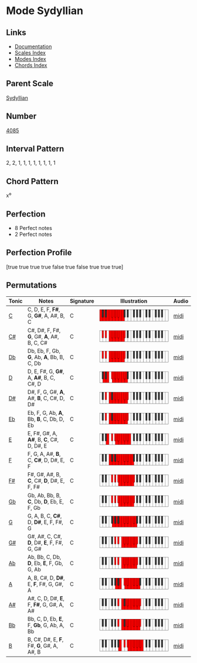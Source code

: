 # Mode Sydyllian

## Links

- [Documentation](README.md)
- [Scales Index](Scales.md)
- [Modes Index](Modes.md)
- [Chords Index](Chords.md)

## Parent Scale

[Sydyllian](ScaleSydyllian.md)

## Number

[4085](https://ianring.com/musictheory/scales/4085)

## Interval Pattern

2, 2, 1, 1, 1, 1, 1, 1, 1, 1

## Chord Pattern

x⁰

## Perfection

- 8 Perfect notes
- 2 Perfect notes

## Perfection Profile

[true true true true false true false true true true]

## Permutations

| Tonic | Notes | Signature | Illustration | Audio |
|-------|-------|-----------|--------------|-------|
| [C](ModeCNaturalSydyllian.md) | C, D, E, F, **F#**, G, **G#**, A, A#, B, C | C | ![CNaturalSydyllian](ModeCNaturalSydyllian.png) | [midi](https://github.com/edipermadi/music/blob/main/docs/ModeCNaturalSydyllian.mid?raw=true) |
| [C#](ModeCSharpSydyllian.md) | C#, D#, F, F#, **G**, G#, **A**, A#, B, C, C# | C | ![CSharpSydyllian](ModeCSharpSydyllian.png) | [midi](https://github.com/edipermadi/music/blob/main/docs/ModeCSharpSydyllian.mid?raw=true) |
| [Db](ModeDFlatSydyllian.md) | Db, Eb, F, Gb, **G**, Ab, **A**, Bb, B, C, Db | C | ![DFlatSydyllian](ModeDFlatSydyllian.png) | [midi](https://github.com/edipermadi/music/blob/main/docs/ModeDFlatSydyllian.mid?raw=true) |
| [D](ModeDNaturalSydyllian.md) | D, E, F#, G, **G#**, A, **A#**, B, C, C#, D | C | ![DNaturalSydyllian](ModeDNaturalSydyllian.png) | [midi](https://github.com/edipermadi/music/blob/main/docs/ModeDNaturalSydyllian.mid?raw=true) |
| [D#](ModeDSharpSydyllian.md) | D#, F, G, G#, **A**, A#, **B**, C, C#, D, D# | C | ![DSharpSydyllian](ModeDSharpSydyllian.png) | [midi](https://github.com/edipermadi/music/blob/main/docs/ModeDSharpSydyllian.mid?raw=true) |
| [Eb](ModeEFlatSydyllian.md) | Eb, F, G, Ab, **A**, Bb, **B**, C, Db, D, Eb | C | ![EFlatSydyllian](ModeEFlatSydyllian.png) | [midi](https://github.com/edipermadi/music/blob/main/docs/ModeEFlatSydyllian.mid?raw=true) |
| [E](ModeENaturalSydyllian.md) | E, F#, G#, A, **A#**, B, **C**, C#, D, D#, E | C | ![ENaturalSydyllian](ModeENaturalSydyllian.png) | [midi](https://github.com/edipermadi/music/blob/main/docs/ModeENaturalSydyllian.mid?raw=true) |
| [F](ModeFNaturalSydyllian.md) | F, G, A, A#, **B**, C, **C#**, D, D#, E, F | C | ![FNaturalSydyllian](ModeFNaturalSydyllian.png) | [midi](https://github.com/edipermadi/music/blob/main/docs/ModeFNaturalSydyllian.mid?raw=true) |
| [F#](ModeFSharpSydyllian.md) | F#, G#, A#, B, **C**, C#, **D**, D#, E, F, F# | C | ![FSharpSydyllian](ModeFSharpSydyllian.png) | [midi](https://github.com/edipermadi/music/blob/main/docs/ModeFSharpSydyllian.mid?raw=true) |
| [Gb](ModeGFlatSydyllian.md) | Gb, Ab, Bb, B, **C**, Db, **D**, Eb, E, F, Gb | C | ![GFlatSydyllian](ModeGFlatSydyllian.png) | [midi](https://github.com/edipermadi/music/blob/main/docs/ModeGFlatSydyllian.mid?raw=true) |
| [G](ModeGNaturalSydyllian.md) | G, A, B, C, **C#**, D, **D#**, E, F, F#, G | C | ![GNaturalSydyllian](ModeGNaturalSydyllian.png) | [midi](https://github.com/edipermadi/music/blob/main/docs/ModeGNaturalSydyllian.mid?raw=true) |
| [G#](ModeGSharpSydyllian.md) | G#, A#, C, C#, **D**, D#, **E**, F, F#, G, G# | C | ![GSharpSydyllian](ModeGSharpSydyllian.png) | [midi](https://github.com/edipermadi/music/blob/main/docs/ModeGSharpSydyllian.mid?raw=true) |
| [Ab](ModeAFlatSydyllian.md) | Ab, Bb, C, Db, **D**, Eb, **E**, F, Gb, G, Ab | C | ![AFlatSydyllian](ModeAFlatSydyllian.png) | [midi](https://github.com/edipermadi/music/blob/main/docs/ModeAFlatSydyllian.mid?raw=true) |
| [A](ModeANaturalSydyllian.md) | A, B, C#, D, **D#**, E, **F**, F#, G, G#, A | C | ![ANaturalSydyllian](ModeANaturalSydyllian.png) | [midi](https://github.com/edipermadi/music/blob/main/docs/ModeANaturalSydyllian.mid?raw=true) |
| [A#](ModeASharpSydyllian.md) | A#, C, D, D#, **E**, F, **F#**, G, G#, A, A# | C | ![ASharpSydyllian](ModeASharpSydyllian.png) | [midi](https://github.com/edipermadi/music/blob/main/docs/ModeASharpSydyllian.mid?raw=true) |
| [Bb](ModeBFlatSydyllian.md) | Bb, C, D, Eb, **E**, F, **Gb**, G, Ab, A, Bb | C | ![BFlatSydyllian](ModeBFlatSydyllian.png) | [midi](https://github.com/edipermadi/music/blob/main/docs/ModeBFlatSydyllian.mid?raw=true) |
| [B](ModeBNaturalSydyllian.md) | B, C#, D#, E, **F**, F#, **G**, G#, A, A#, B | C | ![BNaturalSydyllian](ModeBNaturalSydyllian.png) | [midi](https://github.com/edipermadi/music/blob/main/docs/ModeBNaturalSydyllian.mid?raw=true) |
